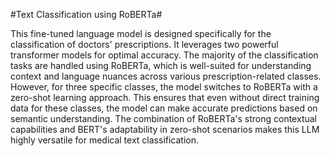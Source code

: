 #Text Classification using RoBERTa#

This fine-tuned language model is designed specifically for the classification of doctors' prescriptions. It leverages two powerful transformer models for optimal accuracy. The majority of the classification tasks are handled using RoBERTa, which is well-suited for understanding context and language nuances across various prescription-related classes. However, for three specific classes, the model switches to RoBERTa with a zero-shot learning approach. This ensures that even without direct training data for these classes, the model can make accurate predictions based on semantic understanding.
The combination of RoBERTa's strong contextual capabilities and BERT's adaptability in zero-shot scenarios makes this LLM highly versatile for medical text classification.
